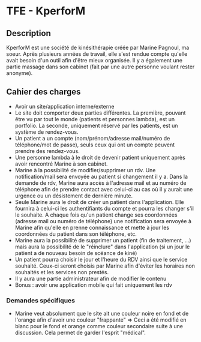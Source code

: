 # TFE - KperforM

## Description

KperforM est une société de kinésithérapie créée par Marine Pagnoul, ma soeur. Après plusieurs années de travail, elle s'est rendue compte qu'elle avait besoin d'un outil afin d'être mieux organisée. Il y a également une partie massage dans son cabinet (fait par une autre personne voulant rester anonyme).

## Cahier des charges

- Avoir un site/application interne/externe
- Le site doit comporter deux parties différentes. La première, pouvant être vu par tout le monde (patients et personnes lambda), est un portfolio. La seconde, uniquement réservé par les patients, est un système de rendez-vous.
- Un patient a un compte (nom/prénom/adresse mail/numéro de téléphone/mot de passe), seuls ceux qui ont un compte peuvent prendre des rendez-vous.
- Une personne lambda à le droit de devenir patient uniquement après avoir rencontré Marine à son cabinet.
- Marine à la possibilité de modifier/supprimer un rdv. Une notification/mail sera envoyée au patient si changement il y a. Dans la demande de rdv, Marine aura accès à l'adresse mail et au numéro de téléphone afin de prendre contact avec celui-ci au cas où il y aurait une urgence ou un désistement de dernière minute. 
- Seule Marine aura le droit de créer un patient dans l'application. Elle fournira à celui-ci les authentifiants du compte et pourra les changer s'il le souhaite. A chaque fois qu'un patient change ses coordonnées (adresse mail ou numéro de téléphone) une notification sera envoyée à Marine afin qu'elle en prenne connaissance et mette à jour les coordonnées du patient dans son téléphone, etc.
- Marine aura la possibilité de supprimer un patient (fin de traitement, ...) mais aura la possibilité de le "réinclure" dans l'application (si un jour le patient a de nouveau besoin de scéance de kiné)
- Un patient pourra choisir le jour et l'heure du RDV ainsi que le service souhaité. Ceux-ci seront choisis par Marine afin d'éviter les horaires non souhaités et les services non prestés. 
- Il y aura une partie administrateur afin de modifier le contenu
- Bonus : avoir une application mobile qui fait uniquement les rdv 

### Demandes spécifiques

- Marine veut absolument que le site ait une couleur noire en fond et de l'orange afin d'avoir une couleur "frappante" => Ceci a été modifié en blanc pour le fond et orange comme couleur secondaire suite à une discussion. Cela permet de garder l'esprit "médical".
